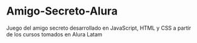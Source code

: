 # Amigo-Secreto-Alura
Juego del amigo secreto desarrollado en JavaScript, HTML y CSS a partir de los cursos tomados en Alura Latam
